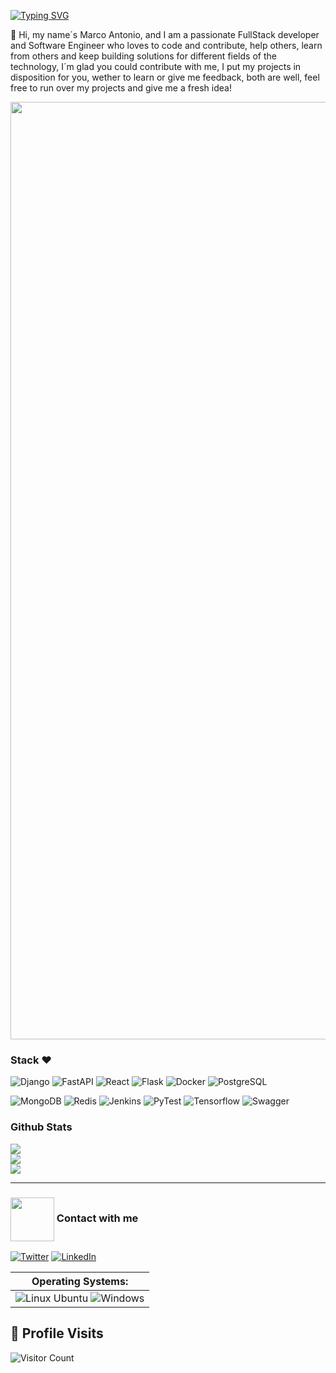 <a href="https://git.io/typing-svg"><img src="https://readme-typing-svg.herokuapp.com?font=Fira+Code&size=28&pause=1000&color=3D5FF7&background=FFFFFF00&vCenter=true&width=435&lines=FullStack+Developer+%F0%9F%9A%80;Systems+Engineer+%E2%9A%99%EF%B8%8F;Love+coding+%E2%99%A5" alt="Typing SVG" /></a>

🚀 Hi, my name´s Marco Antonio, and I am a passionate FullStack developer and Software Engineer who loves to code and contribute, help others, learn from others and keep building solutions for different fields of the technology, I´m glad you could contribute with me, I put my projects in disposition for you, wether to learn or give me feedback, both are well, feel free to run over my projects and give me a fresh idea!

<img align="center" width="1500" src="https://thumbs.gfycat.com/TartThreadbareChinchilla-size_restricted.gif" />

### Stack ♥  

![Django](https://img.shields.io/badge/Django-green?style=for-the-badge&logo=Django&logoColor=blue) 
![FastAPI](https://img.shields.io/badge/FastAPI-4E9BCD?style=for-the-badge&logo=FastAPI&logoColor=white)
![React](https://img.shields.io/badge/React-royalblue?style=for-the-badge&logo=React&logoColor=white) 
![Flask](https://img.shields.io/badge/Flask-black?style=for-the-badge&logo=Python&logoColor=blue)
![Docker](https://img.shields.io/badge/Docker-black?style=for-the-badge&logo=Docker&logoColor=royalblue) 
![PostgreSQL](https://img.shields.io/badge/PostgreSQL-blue?style=for-the-badge&logo=PostgreSQL&logoColor=white) 

![MongoDB](https://img.shields.io/badge/MongoDB-6DB33F?style=for-the-badge&logo=MongoDB&logoColor=black) 
![Redis](https://img.shields.io/badge/Redis-black?style=for-the-badge&logo=Redis&logoColor=red) 
![Jenkins](https://img.shields.io/badge/Jenkins-white?style=for-the-badge&logo=Jenkins&logoColor=orange) 
![PyTest](https://img.shields.io/badge/Pytest-black?style=for-the-badge&logo=Pytest&logoColor=purple)
![Tensorflow](https://img.shields.io/badge/Tensorflow-orange?style=for-the-badge&logo=Tensorflow&logoColor=black)
![Swagger](https://img.shields.io/badge/Swagger-green?style=for-the-badge&logo=Swagger&logoColor=white)

### Github Stats

![](https://github-readme-stats.vercel.app/api?username=MarcoA-Pozol&theme=midnight-purple&hide_border=false&include_all_commits=true&count_private=true)<br/>
![](https://github-readme-streak-stats.herokuapp.com/?user=MarcoA-Pozol&theme=midnight-purple&hide_border=false)<br/>
![](https://github-readme-stats.vercel.app/api/top-langs/?username=MarcoA-Pozol&theme=midnight-purple&hide_border=false&include_all_commits=true&count_private=true&layout=compact&hide=css,)

----------------------

### <img align="center" width="70" src="https://i.pinimg.com/originals/0d/c9/68/0dc968448592a7d533096b74c263cc40.gif" /> Contact with me

<a href="https://mail.google.com/mail/u/0/?fs=1&tf=cm&source=mailto&to=marcoantoniopozolnarciso@gmail.com" target="_blank"><img alt="Twitter" src="https://img.shields.io/badge/Gmail-D14836?style=for-the-badge&logo=gmail&logoColor=white" /></a>
<a href="[https://www.linkedin.com/in/marco-antonio-pozol-narciso-950106320/]" target="_blank"><img alt="LinkedIn" src="https://img.shields.io/badge/linkedin-%230077B5.svg?&style=for-the-badge&logo=linkedin&logoColor=white" /></a>

| Operating Systems: | 
|-| 
| ![Linux Ubuntu](https://img.shields.io/badge/Linux-white?style=for-the-badge&logo=linux&logoColor=black) ![Windows](https://img.shields.io/badge/Windows-0078D6?style=for-the-badge&logo=windows&logoColor=3D03A7) |

## 🔢 Profile Visits
![Visitor Count](https://profile-counter.glitch.me/{MarcoA-Pozol}/count.svg)
